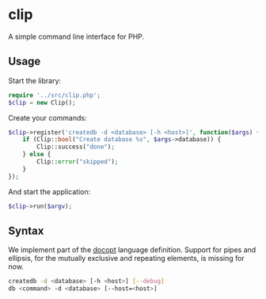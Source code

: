 clip
====

A simple command line interface for PHP.


## Usage

Start the library:

```php
require '../src/clip.php';
$clip = new Clip();
```

Create your commands:

```php
$clip->register('createdb -d <database> [-h <host>]', function($args) {
    if (Clip::bool("Create database %s", $args->database)) {
        Clip::success("done");
    } else {
        Clip::error("skipped");
    }
});
```

And start the application:

```php
$clip->run($argv);
```

## Syntax

We implement part of the [docopt](http://docopt.org/) language definition. Support for pipes and ellipsis, for the mutually exclusive and repeating elements, is missing for now.

```bash
createdb -d <database> [-h <host>] [--debug]
db <command> -d <database> [--host=<host>]
```
